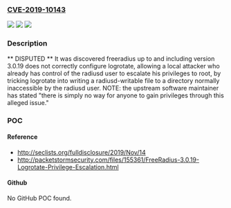 ### [CVE-2019-10143](https://cve.mitre.org/cgi-bin/cvename.cgi?name=CVE-2019-10143)
![](https://img.shields.io/static/v1?label=Product&message=freeradius&color=blue)
![](https://img.shields.io/static/v1?label=Version&message=n%2Fa&color=blue)
![](https://img.shields.io/static/v1?label=Vulnerability&message=CWE-250&color=brighgreen)

### Description

** DISPUTED ** It was discovered freeradius up to and including version 3.0.19 does not correctly configure logrotate, allowing a local attacker who already has control of the radiusd user to escalate his privileges to root, by tricking logrotate into writing a radiusd-writable file to a directory normally inaccessible by the radiusd user. NOTE: the upstream software maintainer has stated "there is simply no way for anyone to gain privileges through this alleged issue."

### POC

#### Reference
- http://seclists.org/fulldisclosure/2019/Nov/14
- http://packetstormsecurity.com/files/155361/FreeRadius-3.0.19-Logrotate-Privilege-Escalation.html

#### Github
No GitHub POC found.

